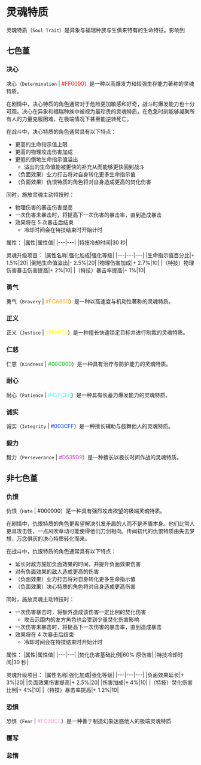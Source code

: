 # 灵魂特质

灵魂特质（`Soul Trait`）是异象与福瑞种族与生俱来特有的生命特征。影响到

## 七色堇

### 决心

决心（`Determination` | <font color="#FF0000">#FF0000</font>）是一种以高爆发力和较强生存能力著称的灵魂特质。  

在剧情中，决心特质的角色通常对于危险更加敏感和好奇，战斗时爆发能力也十分可观。决心在异象和福瑞种族中被视为最珍贵的灵魂特质，在危急时刻能够凝聚所有人的力量克服困难，在极端情况下甚至能逆转死亡。

在战斗中，决心特质的角色通常具有以下特点：
- 更高的生命指示值上限
- 更高的物理攻击伤害加成
- 更低的倒地生命指示值溢出
  - 溢出的生命值能被更快的补充从而能够更快回到战斗
- （负面效果）业力打击将对自身转化更多生命指示值
- （负面效果）仇恨特质的角色将对自身造成更高的焚化伤害

同时，施放灵魂主动特技时：
- 物理伤害的暴击伤害提高
- 一次伤害未暴击时，将提高下一次伤害的暴击率，直到造成暴击
- 效果将在 5 次暴击后结束
  - 冷却时间会在特技结束时开始计时

属性：
|属性|属性值|
|---|---|
|特技冷却时间|30 秒|

灵魂升级项目：
|属性名称|强化加成|强化等级|
|---|---|---|
|生命指示值百分比|+ 1.5%|20|
|倒地生命值溢出|- 2.5%|20|
|物理伤害加成|+ 2.7%|10|
|（特技）物理伤害暴击伤害提高|+ 2%|10|
|（特技）暴击率提高|+ 1%|10|

### 勇气

勇气（`Bravery` | <font color="#FCA600">#FCA600</font>）是一种以高速度与机动性著称的灵魂特质。

<!-- 行动特点：“勇气”使得角色在面向一个方向移动时提升移动速度，当方向大幅度改变时速度回复为正常值。
被动能力：此类特质的角色在攻击时对正前方的攻击对象具有攻击力和防御力加成。
主动特技：使得角色往前冲刺一小段距离。
灵魂升级项目：[+]定向移动速度加成、 [+]定向攻击力、[+]定向防御力、[+]定向角度、[+]冲刺距离、[-]背部防御力
等级阈值：14 -->

### 正义

正义（`Justice` | <font color="#FFFF00">#FFFF00</font>）是一种擅长快速锁定目标并进行制裁的灵魂特质。

<!-- 行动特点：“正义”使得角色能快速寻找到对立目标。
被动能力：对对立目标具有攻击力加成。
主动特技：用魔法／能量发射射弹。
灵魂升级项目：[+]定向攻击力加成、[+]射弹发射速度、[+]射弹攻击力、[-]Karma反馈力度、[-]攻击速度
等级阈值：17 -->

### 仁慈

仁慈（`Kindness` | <font color="#00C000">#00C000</font>）是一种具有治疗与防护能力的灵魂特质。

### 耐心

耐心（`Patience` | <font color="#42FCFF">#42FCFF</font>）是一种具有长蓄力爆发能力的灵魂特质。

### 诚实

诚实（`Integrity` | <font color="#003CFF">#003CFF</font>）是一种擅长辅助与鼓舞他人的灵魂特质。

### 毅力

毅力（`Perseverance` | <font color="#D535D9">#D535D9</font>）是一种擅长以极长时间作战的灵魂特质。


## 非七色堇

### 仇恨

仇恨（`Hate` | <font color="#000000">#000000</font>）是一种具有强烈攻击欲望的极端灵魂特质。

在剧情中，仇恨特质的角色更希望解决引发矛盾的人而不是矛盾本身。他们比常人更具攻击性，一点风吹草动可能使得他们刀剑相向。传闻初代的仇恨特质由失去梦想，万念俱灰的决心特质转化而来。

在战斗中，仇恨特质的角色通常具有以下特点：
- 延长对敌方施加负面效果的时间，并提升负面效果伤害
- 对有负面效果的敌人造成更高的伤害
- （负面效果）业力打击将对自身转化更多生命指示值
- （负面效果）决心特质的角色将对自身造成更高伤害

同时，施放灵魂主动特技时：
- 一次伤害暴击时，将额外造成该伤害一定比例的焚化伤害
  - 攻击范围内的友方角色也会受到少量焚化伤害影响
- 一次伤害未暴击时，将提高下一次伤害的暴击率，直到造成暴击
- 效果将在 4 次暴击后结束
  - 冷却时间会在特技结束时开始计时

属性：
|属性|属性值|
|---|---|
|焚化伤害基础比例|60% 原伤害|
|特技冷却时间|30 秒|

灵魂升级项目：
|属性名称|强化加成|强化等级|
|---|---|---|
|负面效果延长|+ 3%|20|
|负面效果伤害提高|+ 2.5%|20|
|伤害加成|+ 4%|10|
|（特技）焚化伤害比例|+ 4%|10|
|（特技）暴击率提高|+ 1.2%|10|

### 恐惧

恐惧（`Fear` | <font color="#FC9BCE">#FC9BCE</font>）是一种善于制造幻象迷惑他人的极端灵魂特质

### 覆写

### 怠惰